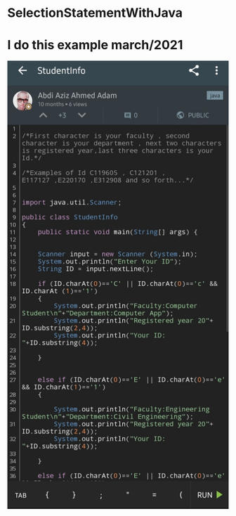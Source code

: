 # SelectionStatementWithJava
# I do this example march/2021
<img src="https://github.com/abdiaziz2112/SelectionStatementWithJava/blob/main/Screenshot_20220314-200036_SoloLearn.jpg">
